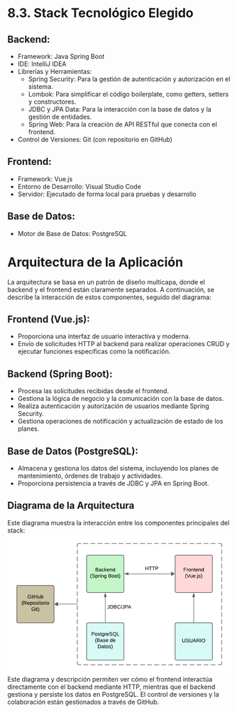 # 8.3. Stack Tecnológico Elegido

## Backend:

- Framework: Java Spring Boot
- IDE: IntelliJ IDEA
- Librerías y Herramientas:
    - Spring Security: Para la gestión de autenticación y autorización en el sistema.
    - Lombok: Para simplificar el código boilerplate, como getters, setters y constructores.
    - JDBC y JPA Data: Para la interacción con la base de datos y la gestión de entidades.
    - Spring Web: Para la creación de API RESTful que conecta con el frontend.
- Control de Versiones: Git (con repositorio en GitHub)

## Frontend:

- Framework: Vue.js
- Entorno de Desarrollo: Visual Studio Code
- Servidor: Ejecutado de forma local para pruebas y desarrollo

## Base de Datos:

- Motor de Base de Datos: PostgreSQL


# Arquitectura de la Aplicación
La arquitectura se basa en un patrón de diseño multicapa, donde el backend y el frontend están claramente separados. A continuación, se describe la interacción de estos componentes, seguido del diagrama:

## Frontend (Vue.js):

- Proporciona una interfaz de usuario interactiva y moderna.
- Envío de solicitudes HTTP al backend para realizar operaciones CRUD y ejecutar funciones específicas como la notificación.
  
## Backend (Spring Boot):

- Procesa las solicitudes recibidas desde el frontend.
- Gestiona la lógica de negocio y la comunicación con la base de datos.
- Realiza autenticación y autorización de usuarios mediante Spring Security.
- Gestiona operaciones de notificación y actualización de estado de los planes.
  
## Base de Datos (PostgreSQL):

- Almacena y gestiona los datos del sistema, incluyendo los planes de mantenimiento, órdenes de trabajo y actividades.
- Proporciona persistencia a través de JDBC y JPA en Spring Boot.

## Diagrama de la Arquitectura
Este diagrama muestra la interacción entre los componentes principales del stack:
![Arquitectura del Stack Tecnológico](../imagenes/Stack.png)
Este diagrama y descripción permiten ver cómo el frontend interactúa directamente con el backend mediante HTTP, mientras que el backend gestiona y persiste los datos en PostgreSQL. El control de versiones y la colaboración están gestionados a través de GitHub.